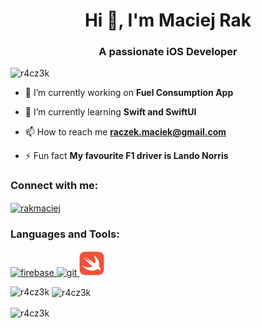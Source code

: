 <h1 align="center">Hi 👋, I'm Maciej Rak</h1>
<h3 align="center">A passionate iOS Developer</h3>

<p align="left"> <img src="https://komarev.com/ghpvc/?username=r4cz3k&label=Profile%20views&color=0e75b6&style=flat" alt="r4cz3k" /> </p>

- 🔭 I’m currently working on **Fuel Consumption App**

- 🌱 I’m currently learning **Swift and SwiftUI**

- 📫 How to reach me **raczek.maciek@gmail.com**

- ⚡ Fun fact **My favourite F1 driver is Lando Norris**

<h3 align="left">Connect with me:</h3>
<p align="left">
<a href="https://linkedin.com/in/rakmaciej" target="blank"><img align="center" src="https://raw.githubusercontent.com/rahuldkjain/github-profile-readme-generator/master/src/images/icons/Social/linked-in-alt.svg" alt="rakmaciej" height="30" width="40" /></a>
</p>

<h3 align="left">Languages and Tools:</h3>
<p align="left"> <a href="https://firebase.google.com/" target="_blank" rel="noreferrer"> <img src="https://www.vectorlogo.zone/logos/firebase/firebase-icon.svg" alt="firebase" width="40" height="40"/> </a> <a href="https://git-scm.com/" target="_blank" rel="noreferrer"> <img src="https://www.vectorlogo.zone/logos/git-scm/git-scm-icon.svg" alt="git" width="40" height="40"/> </a> <a href="https://developer.apple.com/swift/" target="_blank" rel="noreferrer"> <img src="https://raw.githubusercontent.com/devicons/devicon/master/icons/swift/swift-original.svg" alt="swift" width="40" height="40"/> </a> </p>

<p><img align="left" src="https://github-readme-stats.vercel.app/api/top-langs?username=r4cz3k&show_icons=true&locale=en&layout=compact" alt="r4cz3k" /></p>

<p>&nbsp;<img align="center" src="https://github-readme-stats.vercel.app/api?username=r4cz3k&show_icons=true&locale=en" alt="r4cz3k" /></p>

<p><img align="center" src="https://github-readme-streak-stats.herokuapp.com/?user=r4cz3k&" alt="r4cz3k" /></p>
